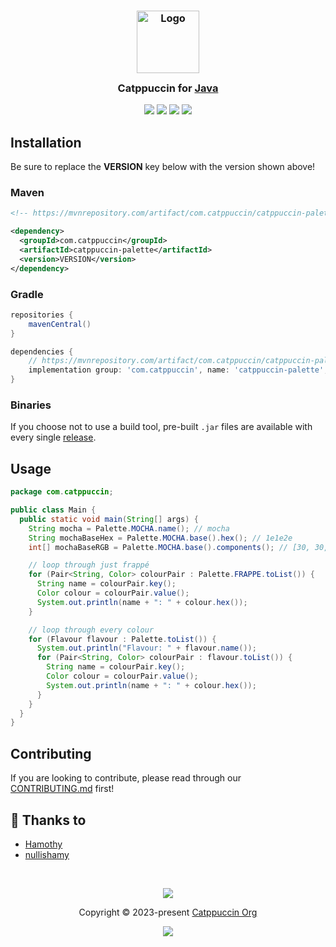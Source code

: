 <h3 align="center">
	<img src="https://raw.githubusercontent.com/catppuccin/catppuccin/main/assets/logos/exports/1544x1544_circle.png" width="100" alt="Logo"/><br/>
	<img src="https://raw.githubusercontent.com/catppuccin/catppuccin/main/assets/misc/transparent.png" height="30" width="0px"/>
	Catppuccin for <a href="https://www.java.com/en/">Java</a>
	<img src="https://raw.githubusercontent.com/catppuccin/catppuccin/main/assets/misc/transparent.png" height="30" width="0px"/>
</h3>

<p align="center">
	<a href="https://github.com/catppuccin/java/stargazers"><img src="https://img.shields.io/github/stars/catppuccin/java?colorA=363a4f&colorB=b7bdf8&style=for-the-badge"></a>
	<a href="https://github.com/catppuccin/java/issues"><img src="https://img.shields.io/github/issues/catppuccin/java?colorA=363a4f&colorB=f5a97f&style=for-the-badge"></a>
	<a href="https://github.com/catppuccin/java/contributors"><img src="https://img.shields.io/github/contributors/catppuccin/java?colorA=363a4f&colorB=a6da95&style=for-the-badge"></a>
  <a href="https://search.maven.org/artifact/com.catppuccin/catppuccin-palette"><img src="https://img.shields.io/maven-central/v/com.catppuccin/catppuccin-palette?colorA=363a4f&colorB=a6da95&style=for-the-badge"></a>
</p>

## Installation

Be sure to replace the **VERSION** key below with the version shown above!

### Maven

```xml
<!-- https://mvnrepository.com/artifact/com.catppuccin/catppuccin-palette -->

<dependency>
  <groupId>com.catppuccin</groupId>
  <artifactId>catppuccin-palette</artifactId>
  <version>VERSION</version>
</dependency>
```

### Gradle

```gradle
repositories {
    mavenCentral()
}

dependencies {
    // https://mvnrepository.com/artifact/com.catppuccin/catppuccin-palette
    implementation group: 'com.catppuccin', name: 'catppuccin-palette', version: 'VERSION'
}
```

### Binaries

If you choose not to use a build tool, pre-built `.jar` files are available with every
single [release](https://github.com/catppuccin/java/releases).

## Usage

```java
package com.catppuccin;

public class Main {
  public static void main(String[] args) {
    String mocha = Palette.MOCHA.name(); // mocha
    String mochaBaseHex = Palette.MOCHA.base().hex(); // 1e1e2e
    int[] mochaBaseRGB = Palette.MOCHA.base().components(); // [30, 30, 46]

    // loop through just frappé
    for (Pair<String, Color> colourPair : Palette.FRAPPE.toList()) {
      String name = colourPair.key();
      Color colour = colourPair.value();
      System.out.println(name + ": " + colour.hex());
    }

    // loop through every colour
    for (Flavour flavour : Palette.toList()) {
      System.out.println("Flavour: " + flavour.name());
      for (Pair<String, Color> colourPair : flavour.toList()) {
        String name = colourPair.key();
        Color colour = colourPair.value();
        System.out.println(name + ": " + colour.hex());
      }
    }
  }
}
```

## Contributing

If you are looking to contribute, please read through our
[CONTRIBUTING.md](https://github.com/catppuccin/.github/blob/main/CONTRIBUTING.md) first!

## 💝 Thanks to

- [Hamothy](https://github.com/sgoudham)
- [nullishamy](https://github.com/nullishamy)

&nbsp;

<p align="center">
	<img src="https://raw.githubusercontent.com/catppuccin/catppuccin/main/assets/footers/gray0_ctp_on_line.svg?sanitize=true" />
</p>

<p align="center">
	Copyright &copy; 2023-present <a href="https://github.com/catppuccin" target="_blank">Catppuccin Org</a>
</p>

<p align="center">
	<a href="https://github.com/catppuccin/catppuccin/blob/main/LICENSE"><img src="https://img.shields.io/static/v1.svg?style=for-the-badge&label=License&message=MIT&logoColor=d9e0ee&colorA=363a4f&colorB=b7bdf8"/></a>
</p>
